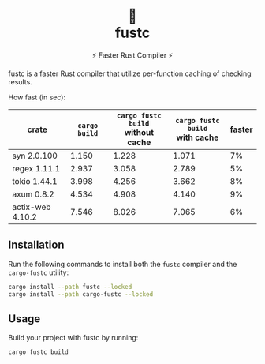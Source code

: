 <div align="center">
  <h1>
    🦅<br>
    fustc
  </h1>
  <p>⚡️ Faster Rust Compiler ⚡️</p>
</div>

fustc is a faster Rust compiler that utilize per-function caching of checking results.

How fast (in sec):

<table>
  <thead>
    <th>crate</th>
    <th><code>cargo build</code></th>
    <th><code>cargo fustc build</code><br>without cache</th>
    <th><code>cargo fustc build</code><br>with cache</th>
    <th>faster</th>
  </thead>
  <tbody>
    <tr>
      <td>syn 2.0.100</td>
      <td>1.150</td>
      <td>1.228</td>
      <td>1.071</td>
      <td>7%</td>
    </tr>
    <tr>
      <td>regex 1.11.1</td>
      <td>2.937</td>
      <td>3.058</td>
      <td>2.789</td>
      <td>5%</td>
    </tr>
    <tr>
      <td>tokio 1.44.1</td>
      <td>3.998</td>
      <td>4.256</td>
      <td>3.662</td>
      <td>8%</td>
    </tr>
    <tr>
      <td>axum 0.8.2</td>
      <td>4.534</td>
      <td>4.908</td>
      <td>4.140</td>
      <td>9%</td>
    </tr>
    <tr>
      <td>actix-web 4.10.2</td>
      <td>7.546</td>
      <td>8.026</td>
      <td>7.065</td>
      <td>6%</td>
    </tr>
  </tbody>
</table>

## Installation

Run the following commands to install both the `fustc` compiler and the `cargo-fustc` utility:

```bash
cargo install --path fustc --locked
cargo install --path cargo-fustc --locked
```

## Usage

Build your project with fustc by running:

```bash
cargo fustc build
```
